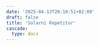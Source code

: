 ```yaml
---
date: '2025-04-13T20:10:51+02:00'
draft: false
title: 'Solarni Repetitor'
cascade:
  type: docs
---
```

